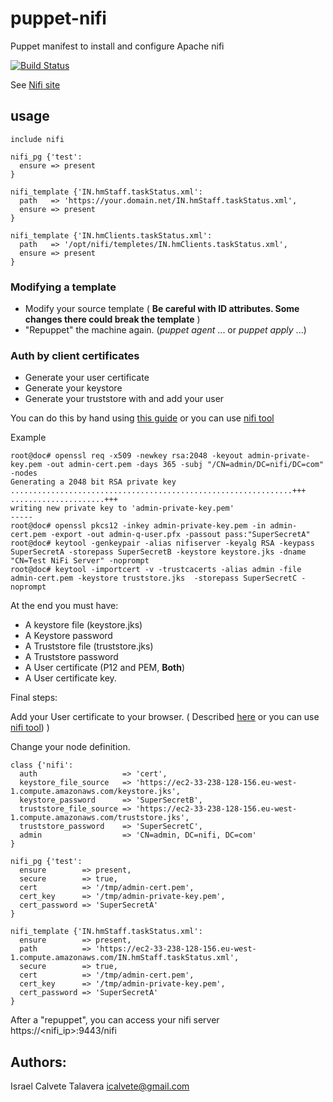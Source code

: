 # puppet-nifi

Puppet manifest to install and configure Apache nifi

[![Build Status](https://secure.travis-ci.org/icalvete/puppet-nifi.png)](http://travis-ci.org/icalvete/puppet-nifi)

See [Nifi site](https://nifi.apache.org/)

## usage

```puppet
include nifi

nifi_pg {'test':
  ensure => present
}

nifi_template {'IN.hmStaff.taskStatus.xml':
  path   => 'https://your.domain.net/IN.hmStaff.taskStatus.xml',
  ensure => present
}

nifi_template {'IN.hmClients.taskStatus.xml':
  path   => '/opt/nifi/templetes/IN.hmClients.taskStatus.xml',
  ensure => present
}
```

### Modifying a template

* Modify your source template ( **Be careful with ID attributes. Some changes there could break the template** )
* "Repuppet" the machine again. (*puppet agent* ... or *puppet apply* ...)

### Auth by client certificates

* Generate your user certificate
* Generate your keystore
* Generate your truststore with and add your user

You can do this by hand using [this guide](https://www.batchiq.com/nifi-configuring-ssl-auth.html) or you can use [nifi tool](https://nifi.apache.org/docs/nifi-docs/html/administration-guide.html#tls-generation-toolkit)

Example

```
root@doc# openssl req -x509 -newkey rsa:2048 -keyout admin-private-key.pem -out admin-cert.pem -days 365 -subj "/CN=admin/DC=nifi/DC=com" -nodes
Generating a 2048 bit RSA private key
...............................................................+++
.....................+++
writing new private key to 'admin-private-key.pem'
-----
root@doc# openssl pkcs12 -inkey admin-private-key.pem -in admin-cert.pem -export -out admin-q-user.pfx -passout pass:"SuperSecretA"
root@doc# keytool -genkeypair -alias nifiserver -keyalg RSA -keypass SuperSecretA -storepass SuperSecretB -keystore keystore.jks -dname "CN=Test NiFi Server" -noprompt
root@doc# keytool -importcert -v -trustcacerts -alias admin -file admin-cert.pem -keystore truststore.jks  -storepass SuperSecretC -noprompt

```

At the end you must have:

* A keystore file (keystore.jks)
* A Keystore password
* A Truststore file (truststore.jks)
* A Truststore password
* A User certificate (P12 and PEM, **Both**)
* A User certificate key.

Final steps:

Add your User certificate to your browser. ( Described [here](https://www.batchiq.com/nifi-configuring-ssl-auth.html) or you can use [nifi tool](https://nifi.apache.org/docs/nifi-docs/html/administration-guide.html#tls-generation-toolkit)) )

Change your node definition.

```puppet
class {'nifi':
  auth                   => 'cert',
  keystore_file_source   => 'https://ec2-33-238-128-156.eu-west-1.compute.amazonaws.com/keystore.jks',
  keystore_password      => 'SuperSecretB',
  truststore_file_source => 'https://ec2-33-238-128-156.eu-west-1.compute.amazonaws.com/truststore.jks',
  truststore_password    => 'SuperSecretC',
  admin                  => 'CN=admin, DC=nifi, DC=com'
}

nifi_pg {'test':
  ensure        => present,
  secure        => true,
  cert          => '/tmp/admin-cert.pem',
  cert_key      => '/tmp/admin-private-key.pem',
  cert_password => 'SuperSecretA'
}

nifi_template {'IN.hmStaff.taskStatus.xml':
  ensure        => present,
  path          => 'https://ec2-33-238-128-156.eu-west-1.compute.amazonaws.com/IN.hmStaff.taskStatus.xml',
  secure        => true,
  cert          => '/tmp/admin-cert.pem',
  cert_key      => '/tmp/admin-private-key.pem',
  cert_password => 'SuperSecretA'
}
```

After a "repuppet", you can access your nifi server https://<nifi_ip>:9443/nifi

## Authors:

Israel Calvete Talavera <icalvete@gmail.com>

